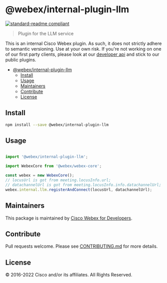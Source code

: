 # @webex/internal-plugin-llm

[![standard-readme compliant](https://img.shields.io/badge/readme%20style-standard-brightgreen.svg?style=flat-square)](https://github.com/RichardLitt/standard-readme)

> Plugin for the LLM service

This is an internal Cisco Webex plugin. As such, it does not strictly adhere to semantic versioning. Use at your own risk. If you're not working on one of our first party clients, please look at our [developer api](https://developer.webex.com/) and stick to our public plugins.

- [@webex/internal-plugin-llm](#webexinternal-plugin-llm)
  - [Install](#install)
  - [Usage](#usage)
  - [Maintainers](#maintainers)
  - [Contribute](#contribute)
  - [License](#license)

## Install

```bash
npm install --save @webex/internal-plugin-llm
```

## Usage

```js

import '@webex/internal-plugin-llm';

import WebexCore from '@webex/webex-core';

const webex = new WebexCore();
// locusUrl is got from meeting.locusInfo.url;
// datachannelUrl is got from meeting.locusInfo.info.datachannelUrl; 
webex.internal.llm.registerAndConnect(locusUrl, datachannelUrl);

```

## Maintainers

This package is maintained by [Cisco Webex for Developers](https://developer.webex.com/).

## Contribute

Pull requests welcome. Please see [CONTRIBUTING.md](https://github.com/webex/webex-js-sdk/blob/master/CONTRIBUTING.md) for more details.

## License

© 2016-2022 Cisco and/or its affiliates. All Rights Reserved.

